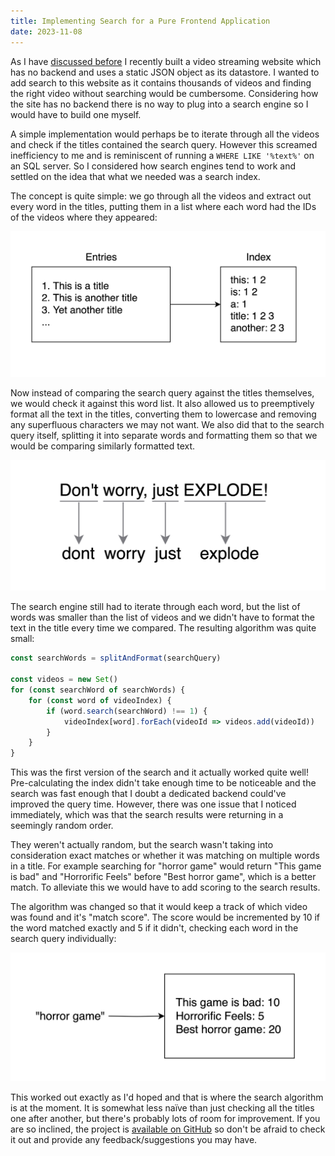 ```yaml
---
title: Implementing Search for a Pure Frontend Application
date: 2023-11-08
---
```

As I have [discussed before](/blog/json-datastore) I recently built a video streaming website which has no backend and uses a static JSON object as its datastore. I wanted to add search to this website as it contains thousands of videos and finding the right video without searching would be cumbersome. Considering how the site has no backend there is no way to plug into a search engine so I would have to build one myself.

A simple implementation would perhaps be to iterate through all the videos and check if the titles contained the search query. However this screamed inefficiency to me and is reminiscent of running a `WHERE LIKE '%text%'` on an SQL server. So I considered how search engines tend to work and settled on the idea that what we needed was a search index.

The concept is quite simple: we go through all the videos and extract out every word in the titles, putting them in a list where each word had the IDs of the videos where they appeared:

![A diagram a list of titles in one box with an arrow to another box that contains a list of the words which appear in those titles.](/assets/blog/search-index-words.png)

Now instead of comparing the search query against the titles themselves, we would check it against this word list. It also allowed us to preemptively format all the text in the titles, converting them to lowercase and removing any superfluous characters we may not want. We also did that to the search query itself, splitting it into separate words and formatting them so that we would be comparing similarly formatted text.

![A diagram showing the words in the title don't worry just explode converted to words by making them lowercase and removing all punctuation marks.](/assets/blog/search-index-word-format.png)

The search engine still had to iterate through each word, but the list of words was smaller than the list of videos and we didn't have to format the text in the title every time we compared. The resulting algorithm was quite small:

```typescript
const searchWords = splitAndFormat(searchQuery)

const videos = new Set()
for (const searchWord of searchWords) {
	for (const word of videoIndex) {
		if (word.search(searchWord) !== 1) {
			videoIndex[word].forEach(videoId => videos.add(videoId))
		}
	}
}
```

This was the first version of the search and it actually worked quite well! Pre-calculating the index didn't take enough time to be noticeable and the search was fast enough that I doubt a dedicated backend could've improved the query time. However, there was one issue that I noticed immediately, which was that the search results were returning in a seemingly random order.

They weren't actually random, but the search wasn't taking into consideration exact matches or whether it was matching on multiple words in a title. For example searching for "horror game" would return "This game is bad" and "Horrorific Feels" before "Best horror game", which is a better match. To alleviate this we would have to add scoring to the search results.

The algorithm was changed so that it would keep a track of which video was found and it's "match score". The score would be incremented by 10 if the word matched exactly and 5 if it didn't, checking each word in the search query individually:

![A diagram showing the phrase horror game with an arrow pointing to a box with a set of titles and their scores. This game is bad has 10, horrorific feels has 5, and best horror game has 20.](/assets/blog/search-index-score.png)

This worked out exactly as I'd hoped and that is where the search algorithm is at the moment. It is somewhat less naïve than just checking all the titles one after another, but there's probably lots of room for improvement. If you are so inclined, the project is [available on GitHub](https://github.com/Giant-Bomb-Preservation-Project/duders-zone) so don't be afraid to check it out and provide any feedback/suggestions you may have.